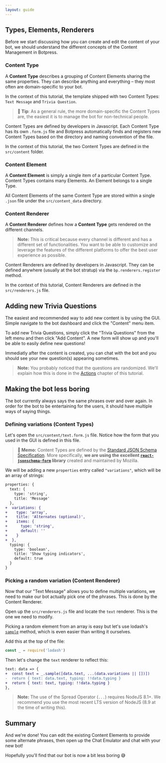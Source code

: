 ```yaml
---
layout: guide
---
```


## Types, Elements, Renderers

Before we start discussing how you can create and edit the content of your bot, we should understand the different concepts of the Content Management in Botpress.

### Content Type

A **Content Type** describes a grouping of Content Elements sharing the same properties. They can describe anything and everything – they most often are domain-specific to your bot.

In the context of this tutorial, the template shipped with two Content Types: `Text Message` and `Trivia Question`.

> **🌟 Tip**: As a general rule, the more domain-specific the Content Types are, the easiest it is to manage the bot for non-technical people.

Content Types are defined by developers in Javascript. Each Content Type has its own `.form.js` file and Botpress automatically finds and registers new Content Types based on the directory and naming convention of the file.

In the context of this tutorial, the two Content Types are defined in the `src/content` folder.

### Content Element

A **Content Element** is simply a single item of a particular Content Type. Content Types contains many Elements. An Element belongs to a single Type.

All Content Elements of the same Content Type are stored within a single `.json` file under the `src/content_data` directory.

### Content Renderer

A **Content Renderer** defines how a **Content Type** gets rendered on the different channels.

> **Note:** This is critical because every channel is different and has a different set of functionalities. You want to be able to customize and leverage the features of the different platforms to offer the best user experience as possible.

Content Renderers are defined by developers in Javascript. They can be defined anywhere (usually at the bot stratup) via the `bp.renderers.register` method.

In the context of this tutorial, Content Renderers are defined in the `src/renderers.js` file.

## Adding new Trivia Questions

The easiest and recommended way to add new content is by using the GUI. Simple navigate to the bot dashboard and click the "Content" menu item.

To add new Trivia Questions, simply click the "Trivia Questions" from the left menu and then click "Add Content". A new form will show up and you'll be able to easily define new questions!

Immediatly after the content is created, you can chat with the bot and you should see your new question(s) appearing sometimes.

> **Note:** You probably noticed that the questions are randomized. We'll explain how this is done in the [Actions](./trivia_actions) chapter of this tutorial.

## Making the bot less boring

The bot currently always says the same phrases over and over again. In order for the bot to be entertaining for the users, it should have multiple ways of saying things.

### Defining variations (Content Types)

Let's open the `src/content/text.form.js` file. Notice how the form that you used in the GUI is defined in this file. 

> **📌 Memo:** Content Types are defined by the [Standard JSON Schema Specification](http://json-schema.org/). More specifically, **we are using the excellent [`react-jsonschema-form`](https://github.com/mozilla-services/react-jsonschema-form) library** created and maintained by Mozilla.

We will be adding a new `properties` entry called `"variations"`, which will be an array of strings:

```diff
properties: {
  text: {
    type: 'string',
    title: 'Message'
  },
+  variations: {
+    type: 'array',
+    title: 'Alternates (optional)',
+    items: {
+      type: 'string',
+      default: ''
+    }
+  },
  typing: {
    type: 'boolean',
    title: 'Show typing indicators',
    default: true
  }
}
```

### Picking a random variation (Content Renderer)

Now that our "Text Message" allows you to define multiple variations, we need to make our bot actually pick one of the phrases. This is done by the Content Renderer.

Open up the `src/renderers.js` file and locate the `text` renderer. This is the one we need to modify.

Picking a random element from an array is easy but let's use lodash's [`sample`](https://lodash.com/docs/4.17.5#sample) method, which is even easier than writing it ourselves.

Add this at the top of the file:

```js
const _ = require('lodash')
```

Then let's change the `text` renderer to reflect this:

```diff
text: data => {
+  const text = _.sample([data.text, ...(data.variations || [])])
-  return { text: data.text, typing: !!data.typing }
+  return { text: text, typing: !!data.typing }
},
```

> **Note:** The use of the Spread Operator (`...`) requires NodeJS 8.1+. We recommend you use the most recent LTS version of NodeJS (8.9 at the time of writing this).

## Summary

And we're done! You can edit the existing Content Elements to provide some alternate phrases, then open up the Chat Emulator and chat with your new bot!

Hopefully you'll find that our bot is now a bit less boring 😅
